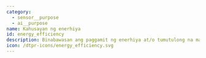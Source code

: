 ```yaml
---
category:
  - sensor__purpose
  - ai__purpose
name: Kahusayan ng enerhiya
id: energy_efficiency
description: Binabawasan ang paggamit ng enerhiya at/o tumutulong na makatipid ng enerhiya.
icon: /dtpr-icons/energy_efficiency.svg
---
```


